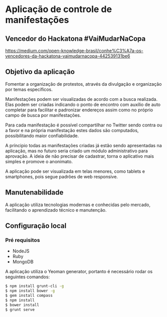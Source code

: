 Aplicação de controle de manifestações
==================

## Vencedor do Hackatona #VaiMudarNaCopa

https://medium.com/open-knowledge-brasil/conhe%C3%A7a-os-vencedores-da-hackatona-vaimudarnacopa-442539131be6

## Objetivo da aplicação

Fomentar a organização de protestos, através da divulgação e organização por temas específicos.

Manifestações podem ser visualizadas de acordo com a busca realizada. Elas podem ser criadas indicando o ponto de encontro com auxílio de auto completar para facilitar e padronizar endereços assim como no próprio campo de busca por manifestações. 

Para cada manifestação é possível compartilhar no Twitter sendo contra ou a favor e na própria manifestação estes dados são computados, possibilitando maior confiabilidade.

A príncipio todas as manifestações criadas já estão sendo apresentadas na aplicação, mas no futuro seria criado um módulo administrativo para aprovação. A ideia de não precisar de cadastrar, torna o aplicativo mais simples e promove o anonimato.

A aplicação pode ser visualizada em telas menores, como tablets e smartphones, pois segue padrões de web responsive.

## Manutenabilidade

A aplicação utiliza tecnologias modernas e conhecidas pelo mercado, facilitando o aprendizado técnico e manutenção.

## Configuração local

### Pré requisitos
 * NodeJS
 * Ruby
 * MongoDB

A aplicação utiliza o Yeoman generator, portanto é necessário rodar os seguintes comandos:

```bash
$ npm install grunt-cli -g
$ npm install bower -g
$ gem install compass
$ npm install
$ bower install
$ grunt serve
```
